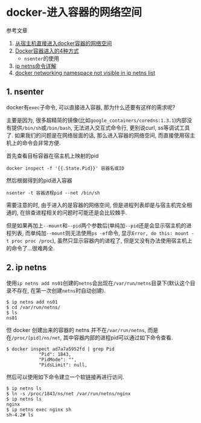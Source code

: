 # docker-进入容器的网络空间

参考文章

1. [从宿主机直接进入docker容器的网络空间](https://www.cnblogs.com/549294286/p/10832711.html)
2. [Docker容器进入的4种方式](https://www.cnblogs.com/xhyan/p/6593075.html)
    - `nsenter`的使用
3. [ip netns命令详解](https://blog.csdn.net/supahero/article/details/100606953)
4. [docker networking namespace not visible in ip netns list](https://stackoverflow.com/questions/31265993/docker-networking-namespace-not-visible-in-ip-netns-list)

## 1. nsenter

docker有`exec`子命令, 可以直接进入容器, 那为什么还要有这样的需求呢?

主要是因为, 很多超精简的镜像(比如`google_containers/coredns:1.3.1`)内部没有提供`/bin/sh`或`/bin/bash`, 无法进入交互式命令行, 更别说curl, ss等调试工具了. 如果我们的问题是在网络层面的话, 那么进入容器的网络空间, 而直接使用宿主机上的命令会非常方便.

首先查看目标容器在宿主机上映射的pid

```
docker inspect -f '{{.State.Pid}}' 容器名或ID
```

然后根据得到的pid进入容器

```
nsenter -t 容器进程pid --net /bin/sh
```

需要注意的时, 由于进入的是容器的网络空间, 但是进程列表却是与宿主机完全相通的, 在排查进程相关的问题时可能还是会比较棘手.

但是如果再加上`--mount`和`--pid`两个参数后(单纯加`--pid`还是会显示宿主机的进程列表, 而单纯加`--mount`则无法使用`ps -ef`命令, 显示`Error, do this: mount -t proc proc /proc`), 虽然只显示容器内的进程了, 但是又没有办法使用宿主机上的命令了...很难两全.

## 2. ip netns

使用`ip netns add ns01`创建的`netns`会出现在`/var/run/netns`目录下(默认这个目录不存在, 在第一次创建`netns`时自动创建).

```log
$ ip netns add ns01
$ cd /var/run/netns/
$ ls
ns01
```

但 docker 创建出来的容器的 netns 并不在`/var/run/netns`, 而是在`/proc/[pid]/ns/net`, 其中容器内部的进程pid可以通过如下命令查看.

```log
$ docker inspect ad7a7a5952fd | grep Pid
            "Pid": 1843,
            "PidMode": "",
            "PidsLimit": null,
```

然后可以使用如下命令建立一个软链接再进行访问.

```log
$ ip netns ls
$ ln -s /proc/1843/ns/net /var/run/netns/nginx
$ ip netns ls
nginx
$ ip netns exec nginx sh
sh-4.2# ls
```
